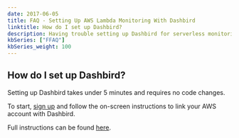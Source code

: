 ```yaml
---
date: 2017-06-05
title: FAQ - Setting Up AWS Lambda Monitoring With Dashbird
linktitle: How do I set up Dashbird?
description: Having trouble setting up Dashbird for serverless monitoring? It's very easy and takes only a couple of minutes. You need to link it to your AWS account. 
kbSeries: ["FFAQ"]
kbSeries_weight: 100
---
```



<h2>
  <span class="h2 underlined bold">
    How do I set up Dashbird?
  </span>
</h2>
Setting up Dashbird takes under 5 minutes and requires no code changes.

To start, [sign up](/register) and follow the on-screen instructions to link your AWS account with Dashbird.

Full instructions can be found [here](/docs/get-started/quick-start).

<!-- - talk about ease of use and good UX
- very fast to set up
- easy to use
- no code changes
- easy integrations
- add links to `get-started` section -->
